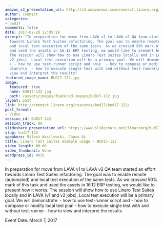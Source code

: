 ```yaml
---
amazon_s3_presentation_url: http://s3.amazonaws.com/connect.linaro.org/bud17/Presentations/BUD17-122%20-%20Linaro%20Test%20Suites%20example%20usage.pdf
author: connect
categories:
- bud17
comments: false
date: 2017-02-28 12:05:29
excerpt: "In preparation for move from LAVA v1 to LAVA v2 QA team started an effort
  towards Linaro Test Suites refactoring. The goal was to enable remote (automated)
  and local test execution of the same tests. As we crossed 50% mark of this task
  and used the assets in 16.12 ERP testing, we would like to present how it works.
  The session will show how to use Linaro Test Suites locally and in LAVA (v1 and
  v2 jobs). Local test execution will be a primary goal. We will demonstrate:\n\n
  \ - how to use test-runner script and \n\n  - how to compose or modify local test
  plan\n\n  - how to execute single test with and without test-runner\n\n  - how to
  view and interpret the results"
featured_image_name: BUD17-122.jpg
image:
  featured: true
  name: BUD17-122.jpg
  path: /assets/images/featured-images/BUD17-122.jpg
layout: post
link: http://connect.linaro.org/resource/bud17/bud17-122/
post_format:
- Video
session_id: BUD17-122
session_track: QA
slideshare_presentation_url: https://www.slideshare.net/linaroorg/bud17122-linaro-test-suites-example-usage
slug: bud17-122
speakers: Milosz Wasilewski, Chase Qi
title: Linaro Test Suites example usage - BUD17-122
video_length: 00:00
video_thumbnail: None
wordpress_id: 4635
---
```


In preparation for move from LAVA v1 to LAVA v2 QA team started an effort towards Linaro Test Suites refactoring. The goal was to enable remote (automated) and local test execution of the same tests. As we crossed 50% mark of this task and used the assets in 16.12 ERP testing, we would like to present how it works. The session will show how to use Linaro Test Suites locally and in LAVA (v1 and v2 jobs). Local test execution will be a primary goal. We will demonstrate:    - how to use test-runner script and     - how to compose or modify local test plan    - how to execute single test with and without test-runner    - how to view and interpret the results

Event Date: March 7, 2017